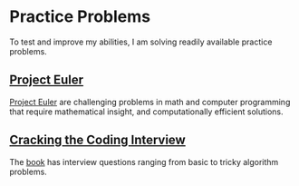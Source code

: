 # Practice Problems

To test and improve my abilities, I am solving readily available practice problems.

## [Project Euler](./euler)

[Project Euler](https://projecteuler.net/about) are challenging problems in math and computer programming that require mathematical insight, 
and computationally efficient solutions. 

## [Cracking the Coding Interview](./cracking_coding_interview)

The [book](http://www.crackingthecodinginterview.com) has interview questions ranging from basic to tricky algorithm problems.
